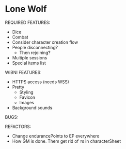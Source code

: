 # Lone Wolf

REQUIRED FEATURES:
- Dice
- Combat
- Consider character creation flow
- People disconnecting?
  - Then rejoining?
- Multiple sessions
- Special items list

WIBNI FEATURES:
- HTTPS access (needs WSS)
- Pretty
  - Styling
  - Favicon
  - Images
- Background sounds

BUGS:

REFACTORS:
- Change endurancePoints to EP everywhere
- How GM is done. Them get rid of `?`s in characterSheet